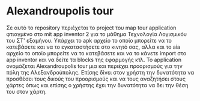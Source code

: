 # Alexandroupolis tour

Σε αυτό το repository περιέχεται το project του map tour application φτιαγμένο στο mit app inventor 2 για το μάθημα Τεχνολογία Λογισμικόυ του ΣΤ' εξαμήνου. Υπάρχει το apk αρχείο το οποίο μπορείτε να το κατεβάσετε και να το εγκαταστήσετε στο κινητό σας, αλλα και το aia αρχείο το οποίο μπορείτε να το κατεβάσετε και να το κάνετε import στο app inventor και να δείτε τα blocks της εφαρμογής κτλ. Το application ονομάζεται Alexandroupolis tour μια και περιέχει προορισμούς για την πόλη της Αλεξανδρούπολης. Επίσης δίνει στον χρήστη την δυνατότητα να προσθέσει τους δικούς του προορισμούς και να τους αναζητήσει στους χάρτες όπως και επίσης ο χρήστης έχει την δυνατότητα να δει την θέση του στον χάρτη.
